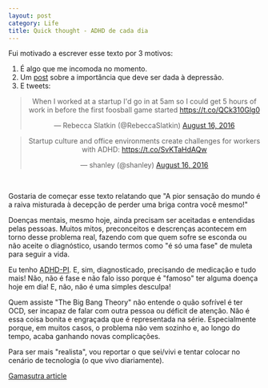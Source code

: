 ```yaml
---
layout: post
category: Life
title: Quick thought - ADHD de cada dia
---
```


<meta property="og:image" content="http://blogs.discovermagazine.com/sciencenotfiction/files/2011/03/Braaaains.jpg"/>

Fui motivado a escrever esse texto por 3 motivos:

1. É algo que me incomoda no momento.
2. Um <a href="http://www.campograndenews.com.br/lado-b/faz-bem/depressao-nao-e-frescura-e-so-se-cura-com-diagnostico-remedio-e-terapia">post</a> sobre a importância que deve ser dada à depressão.
3. E tweets:
<center>
<blockquote class="twitter-tweet" data-lang="en"><p lang="en" dir="ltr">When I worked at a startup I&#39;d go in at 5am so I could get 5 hours of work in before the first foosball game started <a href="https://t.co/QCk310Glg0">https://t.co/QCk310Glg0</a></p>&mdash; Rebecca Slatkin (@RebeccaSlatkin) <a href="https://twitter.com/RebeccaSlatkin/status/765652886797819905">August 16, 2016</a></blockquote> <script async src="//platform.twitter.com/widgets.js" charset="utf-8"></script>
<blockquote class="twitter-tweet" data-lang="en"><p lang="en" dir="ltr">Startup culture and office environments create challenges for workers with ADHD: <a href="https://t.co/SvKTaHdAQw">https://t.co/SvKTaHdAQw</a></p>&mdash; shanley (@shanley) <a href="https://twitter.com/shanley/status/765627245616521219">August 16, 2016</a></blockquote> <script async src="//platform.twitter.com/widgets.js" charset="utf-8"></script>
</center>

<br/>

Gostaria de começar esse texto relatando que "A pior sensação do mundo é a raiva misturada à decepção de perder uma briga contra você mesmo!"

Doenças mentais, mesmo hoje, ainda precisam ser aceitadas e entendidas pelas pessoas. Muitos mitos, preconceitos e descrenças acontecem em torno desse problema real, fazendo com que quem sofre se esconda ou não aceite o diagnóstico, usando termos como "é só uma fase" de muleta para seguir a vida.

Eu tenho <a href="https://pt.wikipedia.org/wiki/Distúrbio_do_déficit_de_atenção_sem_hiperatividade">ADHD-PI</a>. E, sim, diagnosticado, precisando de medicação e tudo mais! Não, não é fase e não falo isso porque é "famoso" ter alguma doença hoje em dia! E, não, não é uma simples desculpa!

Quem assiste "The Big Bang Theory" não entende o quão sofrível é ter OCD, ser incapaz de falar com outra pessoa ou déficit de atenção. Não é essa coisa bonita e engraçada que é representada na série. Especialmente porque, em muitos casos, o problema não vem sozinho e, ao longo do tempo, acaba ganhando novas complicações.

Para ser mais "realista", vou reportar o que sei/vivi e tentar colocar no cenário de tecnologia (o que vivo diariamente).



<a href="http://www.gamasutra.com/view/feature/190891/programmer_interrupted.php">Gamasutra article</a>

